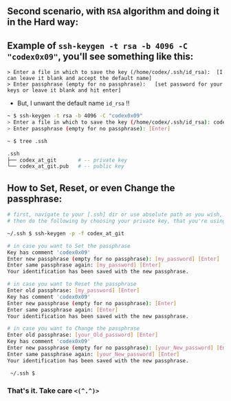 ## Second scenario, with `RSA` algorithm and doing it in the Hard way:


## Example of `ssh-keygen -t rsa -b 4096 -C "codex0x09"`, you'll see something like this:

```log
> Enter a file in which to save the key (/home/codex/.ssh/id_rsa):  [I can leave it blank and accept the default name]
> Enter passphrase (empty for no passphrase):   [set password for your keys or leave it blank and hit enter]
```

* But, I unwant the default name `id_rsa` !!

```sh
~ $ ssh-keygen -t rsa -b 4096 -C "codex0x09"
> Enter a file in which to save the key (/home/codex/.ssh/id_rsa): codex_at_git
> Enter passphrase (empty for no passphrase): [Enter]
```

```sh
~ $ tree .ssh

.ssh
├── codex_at_git       # -- private key
└── codex_at_git.pub   # -- public key
```

## How to Set, Reset, or even Change the passphrase:

```sh
# first, navigate to your [.ssh] dir or use absolute path as you wish,
# then do the following by choosing your private key, that you're using

~/.ssh $ ssh-keygen -p -f codex_at_git

# in case you want to Set the passphrase
Key has comment 'codex0x09'
Enter new passphrase (empty for no passphrase): [my_password] [Enter]
Enter same passphrase again: [my_password] [Enter]
Your identification has been saved with the new passphrase.

# in case you want to Reset the passphrase
Enter old passphrase: [my_password] [Enter]
Key has comment 'codex0x09'
Enter new passphrase (empty for no passphrase): [Enter]
Enter same passphrase again: [Enter]
Your identification has been saved with the new passphrase.

# in case you want to Change the passphrase
Enter old passphrase: [your_Old_password] [Enter]
Key has comment 'codex0x09'
Enter new passphrase (empty for no passphrase): [your_New_password] [Enter]
Enter same passphrase again: [your_New_password] [Enter]
Your identification has been saved with the new passphrase.

 ~/.ssh $ 
```

###  That's it. Take care `<(^.^)>`
